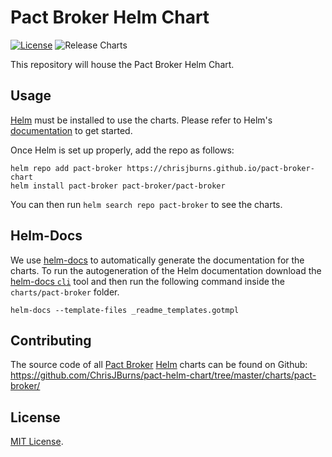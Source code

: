 # Pact Broker Helm Chart

[![License](https://img.shields.io/badge/License-MIT-blue.svg)](https://opensource.org/licenses/MIT) ![Release Charts](https://github.com/ChrisJBurns/pact-helm-chart/workflows/Release%20Charts/badge.svg?branch=master)

This repository will house the Pact Broker Helm Chart.

## Usage

[Helm](https://helm.sh) must be installed to use the charts.
Please refer to Helm's [documentation](https://helm.sh/docs/) to get started.

Once Helm is set up properly, add the repo as follows:

```console
helm repo add pact-broker https://chrisjburns.github.io/pact-broker-chart
helm install pact-broker pact-broker/pact-broker
```

You can then run `helm search repo pact-broker` to see the charts.

## Helm-Docs
We use [helm-docs](https://github.com/norwoodj/helm-docs) to automatically generate the documentation for the charts. To run the autogeneration of the Helm documentation download the [helm-docs `cli`](https://github.com/norwoodj/helm-docs) tool and then run the following command inside the `charts/pact-broker` folder.

```console
helm-docs --template-files _readme_templates.gotmpl
```

## Contributing

The source code of all [Pact Broker](https://docs.pact.io/pact_broker/overview) [Helm](https://helm.sh) charts can be found on Github: <https://github.com/ChrisJBurns/pact-helm-chart/tree/master/charts/pact-broker/>

## License

[MIT License](https://github.com/ChrisJBurns/pact-helm-chart/blob/master/LICENSE).
